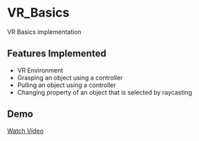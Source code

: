 # VR_Basics
VR Basics implementation

## Features Implemented
- VR Environment
- Grasping an object using a controller
- Pulling an object using a controller
- Changing property of an object that is selected by raycasting

## Demo
[Watch Video](https://github.com/shaileshpranav/VR_Basics/blob/main/Assignment_3.mp4)
